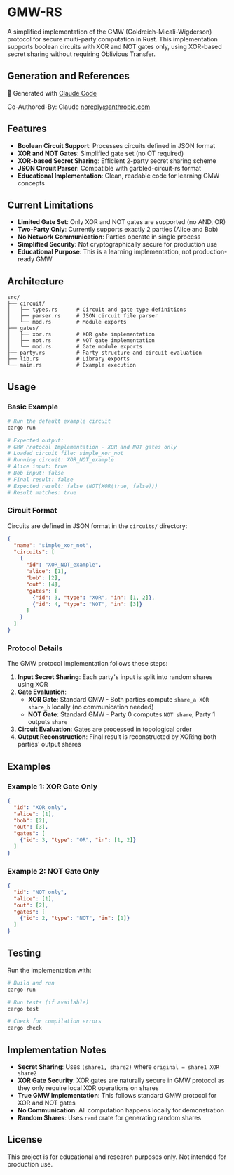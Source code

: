 # GMW-RS

A simplified implementation of the GMW (Goldreich-Micali-Wigderson) protocol for secure multi-party computation in Rust. This implementation supports boolean circuits with XOR and NOT gates only, using XOR-based secret sharing without requiring Oblivious Transfer.

## Generation and References

🤖 Generated with [Claude Code](https://claude.ai/code)

Co-Authored-By: Claude <noreply@anthropic.com>

## Features

- **Boolean Circuit Support**: Processes circuits defined in JSON format
- **XOR and NOT Gates**: Simplified gate set (no OT required)
- **XOR-based Secret Sharing**: Efficient 2-party secret sharing scheme
- **JSON Circuit Parser**: Compatible with garbled-circuit-rs format
- **Educational Implementation**: Clean, readable code for learning GMW concepts

## Current Limitations

- **Limited Gate Set**: Only XOR and NOT gates are supported (no AND, OR)
- **Two-Party Only**: Currently supports exactly 2 parties (Alice and Bob)
- **No Network Communication**: Parties operate in single process
- **Simplified Security**: Not cryptographically secure for production use
- **Educational Purpose**: This is a learning implementation, not production-ready GMW

## Architecture

```
src/
├── circuit/
│   ├── types.rs      # Circuit and gate type definitions
│   ├── parser.rs     # JSON circuit file parser
│   └── mod.rs        # Module exports
├── gates/
│   ├── xor.rs        # XOR gate implementation
│   ├── not.rs        # NOT gate implementation
│   └── mod.rs        # Gate module exports
├── party.rs          # Party structure and circuit evaluation
├── lib.rs            # Library exports
└── main.rs           # Example execution
```

## Usage

### Basic Example

```bash
# Run the default example circuit
cargo run

# Expected output:
# GMW Protocol Implementation - XOR and NOT gates only
# Loaded circuit file: simple_xor_not
# Running circuit: XOR_NOT_example
# Alice input: true
# Bob input: false
# Final result: false
# Expected result: false (NOT(XOR(true, false)))
# Result matches: true
```

### Circuit Format

Circuits are defined in JSON format in the `circuits/` directory:

```json
{
  "name": "simple_xor_not",
  "circuits": [
    {
      "id": "XOR_NOT_example",
      "alice": [1],
      "bob": [2],
      "out": [4],
      "gates": [
        {"id": 3, "type": "XOR", "in": [1, 2]},
        {"id": 4, "type": "NOT", "in": [3]}
      ]
    }
  ]
}
```

### Protocol Details

The GMW protocol implementation follows these steps:

1. **Input Secret Sharing**: Each party's input is split into random shares using XOR
2. **Gate Evaluation**: 
   - **XOR Gate**: Standard GMW - Both parties compute `share_a XOR share_b` locally (no communication needed)
   - **NOT Gate**: Standard GMW - Party 0 computes `NOT share`, Party 1 outputs `share`
3. **Circuit Evaluation**: Gates are processed in topological order
4. **Output Reconstruction**: Final result is reconstructed by XORing both parties' output shares

## Examples

### Example 1: XOR Gate Only
```json
{
  "id": "XOR_only",
  "alice": [1],
  "bob": [2], 
  "out": [3],
  "gates": [
    {"id": 3, "type": "OR", "in": [1, 2]}
  ]
}
```

### Example 2: NOT Gate Only
```json
{
  "id": "NOT_only",
  "alice": [1],
  "out": [2],
  "gates": [
    {"id": 2, "type": "NOT", "in": [1]}
  ]
}
```

## Testing

Run the implementation with:

```bash
# Build and run
cargo run

# Run tests (if available)
cargo test

# Check for compilation errors
cargo check
```

## Implementation Notes

- **Secret Sharing**: Uses `(share1, share2)` where `original = share1 XOR share2`
- **XOR Gate Security**: XOR gates are naturally secure in GMW protocol as they only require local XOR operations on shares
- **True GMW Implementation**: This follows standard GMW protocol for XOR and NOT gates
- **No Communication**: All computation happens locally for demonstration
- **Random Shares**: Uses `rand` crate for generating random shares

## License

This project is for educational and research purposes only. Not intended for production use.
